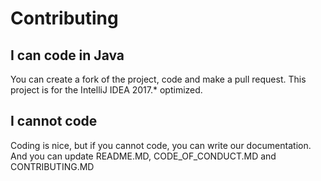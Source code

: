 # Contributing

## I can code in Java
You can create a fork of the project, code and make a pull request.
This project is for the IntelliJ IDEA 2017.* optimized.

## I cannot code
Coding is nice, but if you cannot code, 
you can write our documentation.
And you can update README.MD, CODE_OF_CONDUCT.MD and CONTRIBUTING.MD

